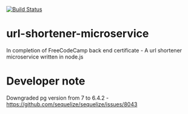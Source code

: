 [![Build Status](https://travis-ci.org/jmaicaaan/url-shortener-microservice.svg?branch=master)](https://travis-ci.org/jmaicaaan/url-shortener-microservice)

# url-shortener-microservice
In completion of FreeCodeCamp back end certificate - A url shortener microservice written in node.js


# Developer note

Downgraded pg version from 7 to 6.4.2 - https://github.com/sequelize/sequelize/issues/8043
